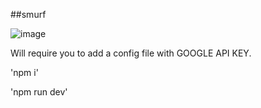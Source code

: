 ##smurf

![image]('./smurf.js')

Will require you to add a config file with GOOGLE API KEY. 


'npm i'

'npm run dev'